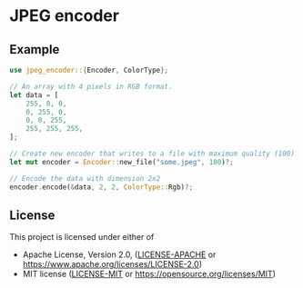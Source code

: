 # JPEG encoder

## Example
```rust
use jpeg_encoder::{Encoder, ColorType};

// An array with 4 pixels in RGB format.
let data = [
    255, 0, 0,
    0, 255, 0,
    0, 0, 255,
    255, 255, 255,
];

// Create new encoder that writes to a file with maximum quality (100)
let mut encoder = Encoder::new_file("some.jpeg", 100)?;

// Encode the data with dimension 2x2
encoder.encode(&data, 2, 2, ColorType::Rgb)?;
```

## License

This project is licensed under either of

* Apache License, Version 2.0, ([LICENSE-APACHE](LICENSE-APACHE) or https://www.apache.org/licenses/LICENSE-2.0)
* MIT license ([LICENSE-MIT](LICENSE-MIT) or https://opensource.org/licenses/MIT)
